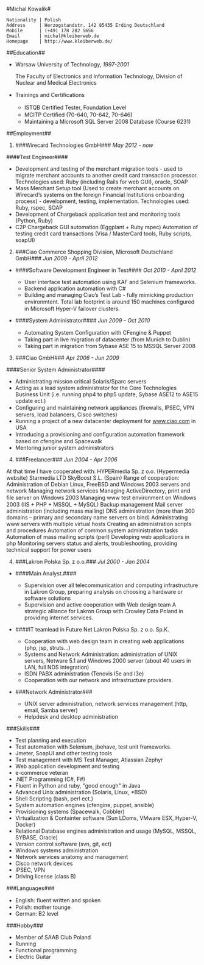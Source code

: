 #Michal Kowalik#

```
Nationality | Polish 
Address     | Herzogstandstr. 142 85435 Erding Deutschland 
Mobile      | (+49) 178 282 5656 
Email       | michal@kleiberweb.de 
Homepage    | http://www.kleiberweb.de/ 
```
##Education##

* Warsaw University of Technology, *1997-2001*
  
   The Faculty of Electronics and Information Technology, Division of Nuclear and Medical Electronics

* Trainings and Certiﬁcations
  * ISTQB Certiﬁed Tester, Foundation Level
  * MCITP Certiﬁed (70-640, 70-642, 70-646) 
  * Maintaining a Microsoft SQL Server 2008 Database (Course 6231)


##Employment##
1. ###Wirecard Technologies GmbH###
*May 2012 - now*

 ####Test Engineer####
   * Development and testing of the merchant migration tools - used to migrate merchant accounts to another credit card transaction processor. Technologies used: Ruby (including Rails for web GUI), oracle, SOAP 
   * Mass Merchant Setup tool (Used to create merchant accounts on Wirecard’s systems on the foreign Financial Institutions onboarding process) - development, testing, implementation. Technologies used: Ruby, rspec, SOAP 
   * Development of Chargeback application test and monitoring tools (Python, Ruby)
   * C2P Chargeback GUI automation (Eggplant + Ruby rspec) Automation of testing credit card transactions (Visa / MasterCard tools, Ruby scripts, soapUI)

2. ###Ciao Commerce Shopping Division, Microsoft Deutschland GmbH###
*Jun 2009 - April 2012*

  * ####Software Development Engineer in Test####
    *Oct 2010 - April 2012*
 
      * User interface test automation using KAF and Selenium frameworks. 
      * Backend application automation with C#
      * Building and managing Ciao’s Test Lab - fully mimicking production environmtent. Total lab footprint is around 150 machines conﬁgured in Microsoft Hyper-V failover clusters.
  * ####System Administrator####
    *Jun 2009 - Oct 2010*
 
    * Automating System Conﬁguration with CFengine & Puppet
    * Taking part in live migration of datacenter (from Munich to Dublin) 
    * Taking part in migration from Sybase ASE 15 to MSSQL Server 2008

3. ###Ciao GmbH###
*Apr 2006 - Jun 2009*

 ####Senior System Administrator####
   * Administrating mission critical Solaris/Sparc servers 
   * Acting as a lead system administrator for the Core Technologies Business Unit (i.e. running php4 to php5 update, Sybase ASE12 to ASE15 update ect.) 
   * Conﬁguring and maintaining network appliances (ﬁrewalls, IPSEC, VPN servers, load balancers, Cisco switches)
   * Running a project of a new datacenter deployment for www.ciao.com in USA 
   * Introducing a provisioning and conﬁguration automation framework based on cfengine and Spacewalk
   * Mentoring junior system administrators

4. ###Freelancer###
*Jun 2004 - Apr 2006*

 At that time I have cooperated with: HYPERmedia Sp. z o.o. (Hypermedia website) Starmedia LTD
SkyBoost S.L. (Spain)
Range of cooperation: Administration of Debian Linux, FreeBSD and Windows 2003 servers and network Managing network services
Managing ActiveDirectory, print and ﬁle server on Windows 2003 Managing www test environment on Windows 2003 (IIS + PHP + MSSQL + MySQL)
Backup management Mail server administration (including mass mailing)
DNS administration (more than 300 domains – primary and secondary name servers on bind) Administrating www servers with multiple virtual hosts
Creating an administration scripts and procedures Automation of common system administration tasks
Automation of mass mailing scripts (perl) Developing web applications in php
Monitoring servers status and alerts, troubleshooting, providing technical support for power users

4. ###Lakron Polska Sp. z o.o.###
*Jul 2000 - Jan 2004*

  * ####Main Analyst.####
    * Supervision over all telecommunication and computing infrastructure in Lakron Group, preparing analysis on choosing a hardware or software solutions
    * Supervision and active cooperation with Web design team A strategic alliance for Lakron Group with Crowley Data Poland in providing internet services.

  * ####IT teamlead in Future Net Lakron Polska Sp. z o.o. Sp.K.
    * Cooperation with web design team in creating web applications (php, jsp, struts...) 
    * Systems and Network Administration: administration of UNIX servers, Netware 5.1 and Windows 2000 server (about 40 users in LAN, full NDS integration) 
    * ISDN PABX administration (Tenovis I5e and I3e)
    * Cooperation with our network and infrastructure providers.
  
  * ###Network Administrator### 
    * UNIX server administration, network services management (http, email, Samba server) 
    * Helpdesk and desktop administration


###Skills###
* Test planning and execution 
* Test automation with Selenium, jbehave, test unit frameworks.
* Jmeter, SoapUI and other testing tools
* Test management with MS Test Manager, Atlassian Zephyr    
* Web application development and testing
* e-commerce veteran 
* .NET Programming (C#, F#)
* Fluent in Python and ruby, "good enough" in Java
* Advanced Unix administration (Solaris, Linux, *BSD)
* Shell Scripting (bash, perl ect.)
* System automation engines (cfengine, puppet, ansible) 
* Provisioning systems (Spacewalk, Cobbler) 
* Virtualization & Containter software (Sun LDoms, VMware ESX, Hyper-V, Docker) 
* Relational Database engines administration and usage (MySQL, MSSQL, SYBASE, Oracle)
* Version control software (svn, git, ect) 
* Windows systems administration
* Network services anatomy and management
* Cisco network devices
* IPSEC, VPN 
* Driving license (class B)


###Languages###
* English: ﬂuent written and spoken
* Polish: mother tounge 
* German: B2 level


###Hobby###
* Member of SAAB Club Poland 
* Running
* Functional programming 
* Electric Guitar  
